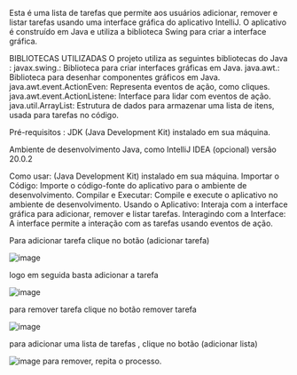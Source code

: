 Esta é uma lista de tarefas que permite aos usuários adicionar, remover e listar tarefas usando uma interface gráfica do aplicativo IntelliJ. O aplicativo é construído em Java e utiliza a biblioteca Swing para criar a interface gráfica.

BIBLIOTECAS UTILIZADAS O projeto utiliza as seguintes bibliotecas do Java : javax.swing.: Biblioteca para criar interfaces gráficas em Java. java.awt.: Biblioteca para desenhar componentes gráficos em Java. java.awt.event.ActionEven: Representa eventos de ação, como cliques. java.awt.event.ActionListene: Interface para lidar com eventos de ação. java.util.ArrayList: Estrutura de dados para armazenar uma lista de itens, usada para tarefas no código.

Pré-requisitos : JDK (Java Development Kit) instalado em sua máquina.

Ambiente de desenvolvimento Java, como IntelliJ IDEA (opcional) versão 20.0.2 

Como usar:
 (Java Development Kit) instalado em sua máquina.
Importar o Código:
Importe o código-fonte do aplicativo para o ambiente de desenvolvimento.
Compilar e Executar:
Compile e execute o aplicativo no ambiente de desenvolvimento.
Usando o Aplicativo:
Interaja com a interface gráfica para adicionar, remover e listar tarefas.
Interagindo com a Interface:
A interface permite a interação com as tarefas usando eventos de ação.

Para adicionar tarefa clique no botão (adicionar tarefa) 

![image](https://github.com/Samuelhc07/ListaDeTarefas1/assets/145080113/c8be7464-5603-4291-8dbb-c5b7bfe47bec)

logo em seguida basta adicionar a tarefa 

![image](https://github.com/Samuelhc07/ListaDeTarefas1/assets/145080113/86082fd7-6dc4-4b69-b472-d4d74b7b88f0)

para remover tarefa clique no botão remover tarefa 

![image](https://github.com/Samuelhc07/ListaDeTarefas1/assets/145080113/e295963b-6383-4770-8bb7-12a764e68ecb)

para adicionar uma lista de tarefas , clique no botão (adicionar lista)

![image](https://github.com/Samuelhc07/ListaDeTarefas1/assets/145080113/36274d45-c9d4-497a-8efa-d87a9c099837)
para remover, repita o processo.

